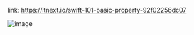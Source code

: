 link: https://itnext.io/swift-101-basic-property-92f02256dc07

![image](https://user-images.githubusercontent.com/81428296/149709920-767d259b-8af2-4e6e-8b3a-c73ab409c69c.png)
